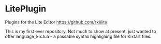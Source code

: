 # LitePlugin
Plugins for the Lite Editor https://github.com/rxi/lite


This is my first ever repository. Not much to show at present, just wanted to offer language_kix.lua - a passable syntax highlighing file for Kixtart files. 
